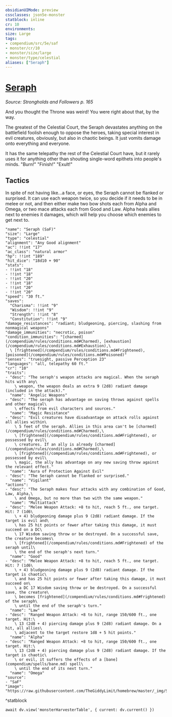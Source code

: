```yaml
---
obsidianUIMode: preview
cssclasses: json5e-monster
statblock: inline
cr: 10
environments: 
size: Large
tags:
- compendium/src/5e/saf
- monster/cr/10
- monster/size/large
- monster/type/celestial
aliases: ["Seraph"]
---
```

# [Seraph](compendium\bestiary\celestial/seraph-saf.md)
*Source: Strongholds and Followers p. 165*

And you thought the Throne was weird! You were right about that, by the way.

The greatest of the Celestial Court, the Seraph devastates anything on the battlefield foolish enough to oppose the heroes, taking special interest in evil creatures, obviously, but also in chaotic beings. It just vomits damage onto everything and everyone.

It has the same telepathy the rest of the Celestial Court have, but it rarely uses it for anything other than shouting single-word epithets into people's minds. "Burn!" "Finish!" "Exult!"

## Tactics

In spite of not having like...a face, or eyes, the Seraph cannot be flanked or surprised. It can use each weapon twice, so you decide if it needs to be in melee or not, and then either make two bow shots each from Alpha and Omega, or two mace attacks each from Good and Law. Alpha heals allies next to enemies it damages, which will help you choose which enemies to get next to.

```statblock
"name": "Seraph (SaF)"
"size": "Large"
"type": "celestial"
"alignment": "Any Good alignment"
"ac": !!int "17"
"ac_class": "natural armor"
"hp": !!int "189"
"hit_dice": "18d10 + 90"
"stats":
- !!int "18"
- !!int "18"
- !!int "20"
- !!int "18"
- !!int "20"
- !!int "20"
"speed": "30 ft."
"saves":
  "Charisma": !!int "9"
  "Wisdom": !!int "9"
  "Strength": !!int "8"
  "Constitution": !!int "9"
"damage_resistances": "radiant; bludgeoning, piercing, slashing from nonmagical weapons"
"damage_immunities": "necrotic, poison"
"condition_immunities": "[charmed](/compendium/rules/conditions.md#Charmed), [exhaustion](/compendium/rules/conditions.md#Exhaustion),\
  \ [frightened](/compendium/rules/conditions.md#Frightened), [poisoned](/compendium/rules/conditions.md#Poisoned)"
"senses": "truesight, passive Perception 23"
"languages": "all, telepathy 60 ft."
"cr": "10"
"traits":
- "desc": "The seraph's weapon attacks are magical. When the seraph hits with any\
    \ weapon, the weapon deals an extra 9 (2d8) radiant damage (included in the attack)."
  "name": "Angelic Weapons"
- "desc": "The seraph has advantage on saving throws against spells and other magical\
    \ effects from evil characters and sources."
  "name": "Magic Resistance"
- "desc": "Evil creatures have disadvantage on attack rolls against all allies within\
    \ 5 feet of the seraph. Allies in this area can't be [charmed](/compendium/rules/conditions.md#Charmed),\
    \ [frightened](/compendium/rules/conditions.md#Frightened), or possessed by evil\
    \ creatures. If an ally is already [charmed](/compendium/rules/conditions.md#Charmed),\
    \ [frightened](/compendium/rules/conditions.md#Frightened), or possessed by evil\
    \ magic, the ally has advantage on any new saving throw against the relevant effect."
  "name": "Aura of Protection Against Evil"
- "desc": "The Seraph cannot be flanked or surprised."
  "name": "Vigilant"
"actions":
- "desc": "The Seraph makes four attacks with any combination of Good, Law, Alpha,\
    \ and Omega, but no more than two with the same weapon."
  "name": "Multiattack"
- "desc": "Melee Weapon Attack: +8 to hit, reach 5 ft., one target. Hit: 7 (1d6\
    \ + 4) bludgeoning damage plus 9 (2d8) radiant damage. If the target is evil and\
    \ has 25 hit points or fewer after taking this damage, it must succeed on a DC\
    \ 17 Wisdom saving throw or be destroyed. On a successful save, the creature becomes\
    \ [frightened](/compendium/rules/conditions.md#Frightened) of the seraph until\
    \ the end of the seraph's next turn."
  "name": "Good"
- "desc": "Melee Weapon Attack: +8 to hit, reach 5 ft., one target. Hit: 7 (1d6\
    \ + 4) bludgeoning damage plus 9 (2d8) radiant damage. If the target is chaotic\
    \ and has 25 hit points or fewer after taking this damage, it must succeed on\
    \ a DC 17 Wisdom saving throw or be destroyed. On a successful save, the creature\
    \ becomes [frightened](/compendium/rules/conditions.md#Frightened) of the seraph\
    \ until the end of the seraph's turn."
  "name": "Law"
- "desc": "Ranged Weapon Attack: +8 to hit, range 150/600 ft., one target. Hit:\
    \ 13 (2d8 + 4) piercing damage plus 9 (2d8) radiant damage. On a hit, all allies\
    \ adjacent to the target restore 1d8 + 5 hit points."
  "name": "Alpha"
- "desc": "Ranged Weapon Attack: +8 to hit, range 150/600 ft., one target. Hit:\
    \ 13 (2d8 + 4) piercing damage plus 9 (2d8) radiant damage. If the target is chaotic\
    \ or evil, it suffers the effects of a [bane](compendium/spells/bane.md) spell\
    \ until the end of its next turn."
  "name": "Omega"
"source":
- "SaF"
"image": "https://raw.githubusercontent.com/TheGiddyLimit/homebrew/master/_img/SaF/tokens/Seraph.png"
```
^statblock

```dataviewjs
await dv.view('monsterHarvesterTable', { current: dv.current() })
```